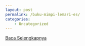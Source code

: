 ```yaml
---
layout: post
permalink: /buku-mimpi-lemari-es/
categories:
    - Uncategorized
---
```


[Baca Selengkapnya](/03)